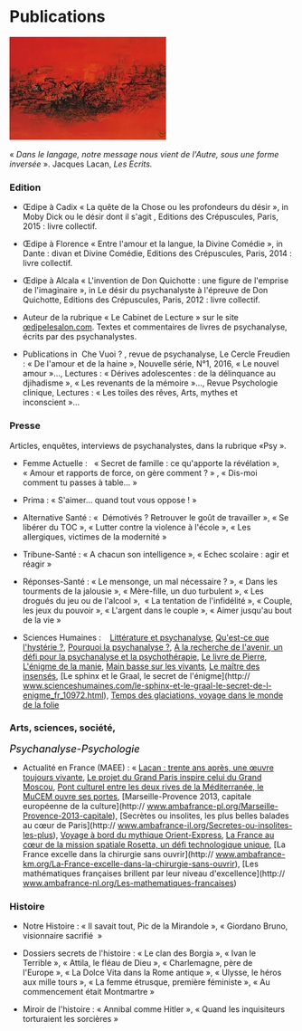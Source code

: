 # Publications 


![test](images/images.jpg )


 « *Dans le langage, notre message nous vient de l'Autre, sous une forme inversée* ». Jacques Lacan, *Les Ecrits.*


### Edition

- Œdipe à Cadix
« La quête de la Chose ou les profondeurs du désir », in Moby Dick ou le désir dont il s'agit ,  Editions des Crépuscules, Paris, 2015 : livre collectif.

- Œdipe à Florence
« Entre l'amour et la langue, la Divine Comédie », in Dante : divan et Divine Comédie, Editions des Crépuscules, Paris, 2014 : livre collectif.

- Œdipe à Alcala
« L'invention de Don Quichotte : une figure de l'emprise de l'imaginaire », in Le désir du psychanalyste à l'épreuve de Don Quichotte, Editions des Crépuscules, Paris, 2012 : livre collectif.

- Auteur de la rubrique « Le Cabinet de Lecture »  sur le site [œdipelesalon.com](http://www.oedipelesalon.com/cabinet). Textes et commentaires de livres de psychanalyse, écrits par des psychanalystes.

- Publications  in  Che Vuoi ? , revue de psychanalyse, Le Cercle Freudien : « De l'amour et de  la haine », Nouvelle série, N°1,  2016, « Le nouvel amour »…, Lectures : « Dérives adolescentes : de la délinquance au djihadisme », « Les revenants de la mémoire »…, Revue Psychologie clinique, Lectures :  « Les toiles des rêves, Arts, mythes et inconscient »…



### Presse

Articles, enquêtes, interviews de psychanalystes, dans la rubrique «Psy ». 
 
- Femme Actuelle :  
« Secret de famille : ce qu'apporte la révélation », « Amour et rapports de force, on gère comment ? » , « Dis-moi comment tu passes à table… »

- Prima : 
« S'aimer… quand tout vous oppose ! »

- Alternative Santé : 
«  Démotivés ? Retrouver le goût de travailler », « Se libérer du TOC », « Lutter contre la violence à l'école », « Les allergiques, victimes de la modernité »

- Tribune-Santé : 
« A chacun son intelligence », « Echec scolaire : agir et réagir »

- Réponses-Santé : 
« Le mensonge, un mal nécessaire ? », « Dans les tourments de la jalousie », « Mère-fille, un duo turbulent », « Les drogués du jeu ou de l'alcool »,  « La tentation de l'infidélité », « Couple, les jeux du pouvoir », « L'argent dans le  couple », « Aimer jusqu'au bout de la vie »

- Sciences Humaines :   
[Littérature et psychanalyse](http://www.scienceshumaines.com/litterature-et-psychanalyse_fr), [Qu'est-ce que l'hystérie ?](http://www.scienceshumaines.com/qu-est-ce-que-l-hysterie_fr), [Pourquoi la psychanalyse ?](http://www.scienceshumaines.com/pourquoi-la-psychanalyse_fr),
[A la recherche de l'avenir, un défi pour la psychanalyse et la psychothérapie](https://www.scienceshumaines.com/a-la-recherche-de-l-avenir-un-défi-pour-la-psychanalyse-et-la-psychotherapie_fr_201.html ), [Le livre de Pierre](https://www.scienceshumaines.com/le-livre-de-pierre_fr), [L'énigme de la manie](https://www.scienceshumaines.com/l-enigme-de-la-manie_fr),
[Main basse sur les vivants](http://www.scienceshumaines.com/main-basse-sur-les-vivants_fr_315.html), [Le maître des insensés](http://www.scienceshumaines.com/le-maitre-des-insenses_fr_10208.html),
[Le sphinx et le Graal, le secret de l'énigme](http:// www.scienceshumaines.com/le-sphinx-et-le-graal-le-secret-de-l-enigme_fr_10972.html), [Temps des glaciations, voyage dans le monde de la folie](www.scienceshumaines.com/temps-des-glaciations-voyage-dans-le-monde-de-la-folie)


### Arts, sciences, société, 


<FONT size="4pt"> <FONT color="black"> <I> Psychanalyse-Psychologie </I> </FONT></FONT>

- Actualité en France (MAEE) : 
« [Lacan : trente ans après, une œuvre toujours vivante](http://www.ambafrance-kh.org/Lacan-trente-ans-apres-une-oeuvre),
[Le projet du Grand Paris inspire celui du Grand Moscou](http://www.ambafrance-kr.org/Actualite-en-France,1856),
[Pont culturel entre les deux rives de la Méditerranée, le MuCEM ouvre ses portes](http://www.ambafrance-kr.org/Actualite-en-France,2121),
[Marseille-Provence 2013, capitale européenne de la culture](http:// www.ambafrance-pl.org/Marseille-Provence-2013-capitale),
[Secrètes ou insolites, les plus belles balades au cœur de Paris](http:// www.ambafrance-il.org/Secretes-ou-insolites-les-plus),
[Voyage à bord du mythique Orient-Express](http://www.france-taipei.org/Voyage-a-bord-du-mythique-Orient),
[La France au cœur de la mission spatiale Rosetta, un défi technologique unique](http://www.ambafrance-cr.org/La-France-au-coeur-de-la-mission),
[La France excelle dans la chirurgie sans ouvrir](http:// www.ambafrance-km.org/La-France-excelle-dans-la-chirurgie-sans-ouvrir),
[Les mathématiques françaises brillent par leur niveau d'excellence](http:// www.ambafrance-nl.org/Les-mathematiques-francaises)


### Histoire

- Notre Histoire : 
« Il savait tout, Pic de la Mirandole », « Giordano Bruno, visionnaire sacrifié  »

- Dossiers secrets de l'histoire : 
« Le clan des Borgia », « Ivan le Terrible », « Attila, le fléau de Dieu », « Charlemagne, père de l'Europe », « La Dolce Vita dans la Rome antique », « Ulysse, le héros aux mille tours », « La femme étrusque, première féministe », « Au commencement était Montmartre »

- Miroir de l'histoire : 
« Annibal comme Hitler », « Quand les inquisiteurs torturaient les sorcières »


